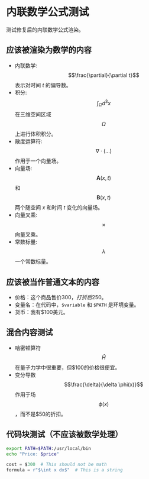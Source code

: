 # 内联数学公式测试

测试修复后的内联数学公式渲染。

## 应该被渲染为数学的内容

- 内联数学: $$\frac{\partial}{\partial t}$$ 表示对时间 $t$ 的偏导数。
- 积分: $$\int_{\Omega} d^3x$$ 在三维空间区域 $$\Omega$$ 上进行体积积分。
- 散度运算符: $$\nabla \cdot (\dots)$$ 作用于一个向量场。
- 向量场: $$\mathbf{A}(x,t)$$ 和 $$\mathbf{B}(x,t)$$ 两个随空间 $x$ 和时间 $t$ 变化的向量场。
- 向量叉乘: $$\times$$ 向量叉乘。
- 常数标量: $$\lambda$$ 一个常数标量。

## 应该被当作普通文本的内容

- 价格：这个商品售价$300，打折后$250。
- 变量名：在代码中，`$variable` 和 `$PATH` 是环境变量。
- 货币：我有$100美元。

## 混合内容测试

- 哈密顿算符 $$\hat{H}$$ 在量子力学中很重要，但$100的价格很便宜。
- 变分导数 $$\frac{\delta}{\delta \phi(x)}$$ 作用于场 $$\phi(x)$$，而不是$50的折扣。

## 代码块测试（不应该被数学处理）

```bash
export PATH=$PATH:/usr/local/bin
echo "Price: $price"
```

```python
cost = $300  # This should not be math
formula = r"$\int x dx$"  # This is a string
```